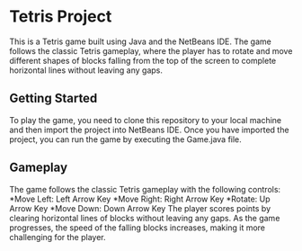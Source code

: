 # Tetris Project

This is a Tetris game built using Java and the NetBeans IDE. The game follows the classic Tetris gameplay, where the player has to rotate and move different shapes of blocks falling from the top of the screen to complete horizontal lines without leaving any gaps.

## Getting Started
To play the game, you need to clone this repository to your local machine and then import the project into NetBeans IDE. Once you have imported the project, you can run the game by executing the Game.java file.

## Gameplay
The game follows the classic Tetris gameplay with the following controls:
*Move Left: Left Arrow Key
*Move Right: Right Arrow Key
*Rotate: Up Arrow Key
*Move Down: Down Arrow Key
The player scores points by clearing horizontal lines of blocks without leaving any gaps. As the game progresses, the speed of the falling blocks increases, making it more challenging for the player.

